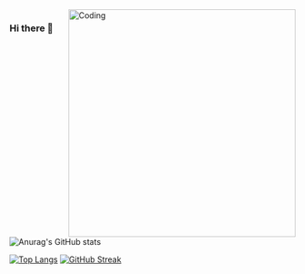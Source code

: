   <img align="right" alt="Coding" width="400" src="https://pixabay.com/videos/tunnel-lights-neon-abstract-68978">


### Hi there 👋

![Anurag's GitHub stats](https://github-readme-stats.vercel.app/api?username=noncoder28&show_icons=true&theme=transparent)

[![Top Langs](https://github-readme-stats.vercel.app/api/top-langs/?username=noncoder28&show_icons=true&theme=transparent)](https://github.com/noncoder28a/github-readme-stats)
[![GitHub Streak](https://github-readme-streak-stats.herokuapp.com?user=noncoder28&theme=halloween&border_radius=5&date_format=j%20M%5B%20Y%5D)](https://git.io/streak-stats)
